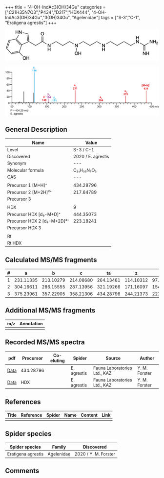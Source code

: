 +++
title = "4-OH-IndAc3(OH)34Gu"
categories = ["C21H35N7O3","P434","D217","HDX444",
"4-OH-IndAc3(OH)34Gu","3(OH)34Gu",
"Agelenidae"]
tags = ["S-3","C-1",
"Eratigena agrestis"]
+++

![](/img/4-OH-IndAc3(OH)34Gu.png)

![](/img_MSMS/434_4-OH-IndAc3(OH)34Gu_Ea.png?classes=border)

## General Description

| Name                       | Value              |
|----------------------------|--------------------|
| Level                      | S-3 / C-1          |
| Discovered                 | 2020 / E. agrestis |
| Synonym                    | ---                |
| Molecular formula          | C₂₁H₃₅N₇O₃                   |
| CAS                        | ---                |
|                            |                    |
| Precursor 1 [M+H]⁺         | 434.28796                   |
| Precursor 2 [M+2H]²⁺       | 217.64789                   |
| Precursor 3                |                    |
|                            |                    |
| HDX                        | 9                   |
| Precursor HDX   [d₉-M+D]⁺   | 444.35073                   |
| Precursor HDX 2 [d₉-M+2D]²⁺ | 223.18241                   |
| Precursor HDX 3            |                    |
|                            |                    |
| Rt                         |                    |
| Rt HDX                     |                    |

## Calculated MS/MS fragments

| # | a         | b         | c         | ta        | z         | y         | tz        |
|---|-----------|-----------|-----------|-----------|-----------|-----------|-----------|
| 1 | 231.11335 | 213.10279 | 214.08680 | 264.13481 | 114.10312 | 97.07657 | 131.12967 |
| 2 | 304.16611 | 286.15555 | 287.13956 | 321.19266 | 171.16097 | 154.13442 | 204.18243 |
| 3 | 375.23961 | 357.22905 | 358.21306 | 434.28796 | 244.21373 | 227.18718 | 261.24028 |

## Additional MS/MS fragments

| m/z | Annotation |
|-----|------------|
|     |            |

## Recorded MS/MS spectra

| pdf                                             | Precursor | Co-eluting | Spider      | Source                       | Author        |
|-------------------------------------------------|-----------|------------|-------------|------------------------------|---------------|
| [Data](/pdf/E-agrestis/434_4-OH-IndAc3(OH)34Gu_Ea.pdf)   | 434.28796 |            | E. agrestis | Fauna Laboratories Ltd., KAZ | Y. M. Forster |
| [Data](/pdf/E-agrestis/434_4-OH-IndAc3(OH)34Gu_Ea_HDX.pdf)   | HDX |            | E. agrestis | Fauna Laboratories Ltd., KAZ | Y. M. Forster |

## References

| Title | Reference | Spider | Name | Content | Link |
|-------|-----------|--------|------|---------|------|
|       |           |        |      |         |      |

## Spider species

| Spider species     | Family     | Discovered           |
|--------------------|------------|----------------------|
| Eratigena agrestis | Agelenidae | 2020 / Y. M. Forster |

## Comments